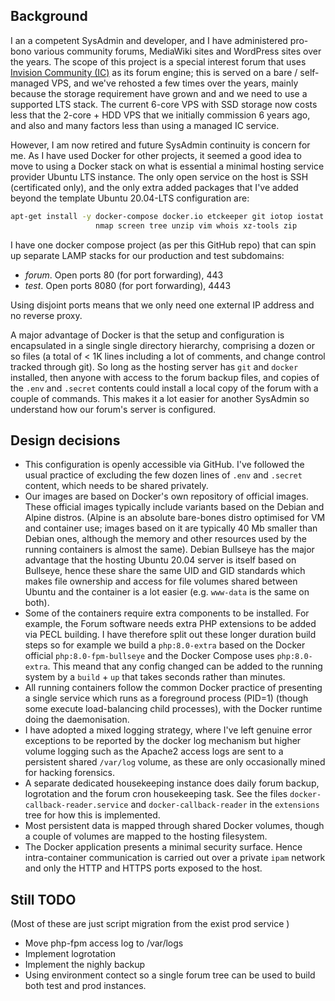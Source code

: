 ## Background

I an a competent SysAdmin and developer, and I have administered pro-bono various community forums, MediaWiki sites and WordPress sites over the years.  The scope of this project is a special interest forum that uses [Invision Community (IC)](https://invisioncommunity.com/) as its forum engine; this is served on a bare / self-managed VPS, and we've rehosted a few times over the years, mainly because the storage requirement have grown and and we need to use a supported LTS stack.  The current 6-core VPS with SSD storage now costs less that the 2-core + HDD VPS that we initially commission 6 years ago, and also and many factors less than using a managed IC service.

However, I am now retired and future SysAdmin continuity is concern for me. As I have used Docker for other projects, it seemed a good idea to move to using a Docker stack on what is essential a minimal hosting service provider Ubuntu LTS instance.  The only open service on the host is SSH (certificated only), and the only extra added packages that I've added beyond the template Ubuntu 20.04-LTS configuration are:
```bash
apt-get install -y docker-compose docker.io etckeeper git iotop iostat \
                   nmap screen tree unzip vim whois xz-tools zip
```
I have one docker compose project (as per this GitHub repo) that can spin up separate LAMP stacks for our production and test subdomains:
-  *forum*.  Open ports 80 (for port forwarding), 443
-  *test*.   Open ports 8080 (for port forwarding), 4443

Using disjoint ports means that we only need one external IP address and no reverse proxy.

A major advantage of Docker is that the setup and configuration is encapsulated in a single single directory hierarchy, comprising a dozen or so files (a total of < 1K lines including a lot of comments, and change control tracked through git).  So long as the hosting server has `git` and `docker`  installed, then anyone with access to the forum backup files, and copies of the `.env` and `.secret` contents could install a local copy of the forum with a couple of commands.  This makes it a lot easier for another SysAdmin so understand how our forum's server is configured.

## Design decisions

*  This configuration is openly accessible via GitHub. I've followed the usual practice of excluding the few dozen lines of `.env` and `.secret` content, which needs to be shared privately.
*  Our images are based on Docker's own repository of official images. These official images typically include variants based on the Debian and Alpine distros. (Alpine is an absolute bare-bones distro optimised for VM and container use; images based on it are typically 40 Mb smaller than Debian ones, although the memory and other resources used by the running containers is almost the same).  Debian Bullseye has the major advantage that the hosting Ubuntu 20.04 server is itself based on Bullseye, hence these share the same UID and GID standards which makes file ownership and access for file volumes shared between Ubuntu and the container is a lot easier (e.g. `www-data` is the same on both).
*  Some of the containers require extra components to be installed.  For example, the Forum software needs extra PHP extensions to be added via PECL building. I have therefore split out these longer duration build steps so for example we build a `php:8.0-extra` based on the Docker official `php:8.0-fpm-bullseye` and the Docker Compose uses `php:8.0-extra`. This meand that any config changed can be added to the running system by a `build`  + `up` that takes seconds rather than minutes.
*  All running containers follow the common Docker practice of presenting a single service which runs as a foreground process (PID=1) (though some execute load-balancing child processes), with the Docker runtime doing the daemonisation.
*  I have adopted a mixed logging strategy, where I've left genuine error exceptions to be reported by the docker log mechanism but higher volume logging such as the Apache2 access logs are sent to a persistent shared `/var/log` volume, as these are only occasionally mined for hacking forensics.
*  A separate dedicated housekeeping instance does daily forum backup, logrotation and the forum cron housekeeping task. See the files `docker-callback-reader.service` and `docker-callback-reader` in the `extensions` tree for how this is implemented.
*  Most persistent data is mapped through shared Docker volumes, though a couple of volumes are mapped to the hosting filesystem.
*  The Docker application presents a minimal security surface.  Hence intra-container communication is carried out over a private `ipam` network and only the HTTP and HTTPS ports exposed to the host.

##  Still TODO

(Most of these are just script migration from the exist prod service )
* Move php-fpm access log to /var/logs
* Implement logrotation
* Implement the nighly backup
* Using environment contect so a single forum tree can be used to build both test and prod instances.
